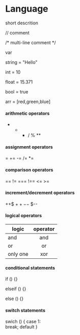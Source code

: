# Language

short descrition

// comment

/* multi-line comment */

var

string = "Hello"

int = 10

float = 15.371

bool = true

arr = [red,green,blue]


#### arithmetic operators
+ - * / % **

#### assignment operators
= += -= /= *=

#### comparison operators
== != === !== <= >=

#### increment/decrement operators
++$ $++ --$ $--

#### logical operators
| logic   | operator  | 
| ------- |:-------:| 
| and     | and | 
| or      | or  |||    
| only one| xor |    

#### conditional statements
if () {}

elseif () {}

else () {}

#### switch statements 
swich () { 
  case 1:   
  break; 
  default 
}
